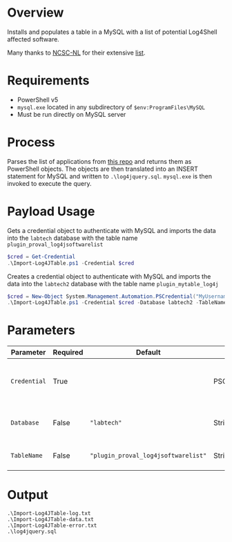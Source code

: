 # Overview
Installs and populates a table in a MySQL with a list of potential Log4Shell affected software.

Many thanks to [NCSC-NL](https://github.com/NCSC-NL) for their extensive [list](https://github.com/NCSC-NL/log4shell/blob/main/software/README.md).

# Requirements
- PowerShell v5
- `mysql.exe` located in any subdirectory of `$env:ProgramFiles\MySQL`
- Must be run directly on MySQL server

# Process
Parses the list of applications from [this repo](https://github.com/NCSC-NL/log4shell/blob/main/software/README.md) and returns them as PowerShell objects. The objects are then translated into an INSERT statement for MySQL and written to `.\log4jquery.sql`. `mysql.exe` is then invoked to execute the query.

# Payload Usage
Gets a credential object to authenticate with MySQL and imports the data into the `labtech` database with the table name `plugin_proval_log4jsoftwarelist`

```powershell
$cred = Get-Credential
.\Import-Log4JTable.ps1 -Credential $cred
```

Creates a credential object to authenticate with MySQL and imports the data into the `labtech2` database with the table name `plugin_mytable_log4j`
```powershell
$cred = New-Object System.Management.Automation.PSCredential("MyUsername", (ConvertTo-SecureString -String "p@ssw0Rd" -AsPlainText -Force))
.\Import-Log4JTable.ps1 -Credential $cred -Database labtech2 -TableName plugin_mytable_log4j
```
# Parameters
| Parameter         | Required  | Default                             | Type         | Description                                   |
| ----------------- | --------- | ---------                           | ---------    | -----------------------------------------     |
| `Credential`      | True      |                                     | PSCredential | Credential object to authenticate with MySQL. |
| `Database`        | False     | `"labtech"`                         | String       | The database to import the data into.         |
| `TableName`       | False     | `"plugin_proval_log4jsoftwarelist"` | String       | The table to import the data into.            |

# Output
    .\Import-Log4JTable-log.txt
    .\Import-Log4JTable-data.txt
    .\Import-Log4JTable-error.txt
    .\log4jquery.sql
